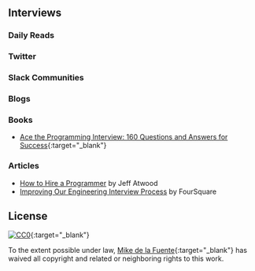 ## Interviews
### Daily Reads

### Twitter

### Slack Communities

### Blogs

### Books
- [Ace the Programming Interview: 160 Questions and Answers for Success](){:target="_blank"}

### Articles
- [How to Hire a Programmer](https://blog.codinghorror.com/how-to-hire-a-programmer/) by Jeff Atwood
- [Improving Our Engineering Interview Process](https://engineering.foursquare.com/improving-our-engineering-interview-process-106173ba25a9#.ez3xz9f0w) by FourSquare

## License

[![CC0](https://mirrors.creativecommons.org/presskit/buttons/88x31/svg/cc-zero.svg)](https://creativecommons.org/publicdomain/zero/1.0/){:target="_blank"}

To the extent possible under law, [Mike de la Fuente](http://twitter.highfiveboom.com){:target="_blank"} has waived all copyright and related or neighboring rights to this work.